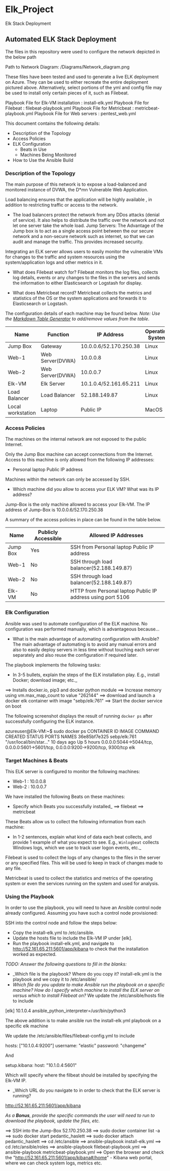# Elk_Project
Elk Stack Deployment
## Automated ELK Stack Deployment

The files in this repository were used to configure the network depicted in the below path

Path to Network Diagram: /Diagrams/Network_diagram.png

These files have been tested and used to generate a live ELK deployment on Azure. They can be used to either recreate the entire deployment pictured above. Alternatively, select portions of the yml and config file may be used to install only certain pieces of it, such as Filebeat.

  Playbook File for Elk-VM installation : install-elk.yml
  Playbook File for Filebeat 		  : filebeat-playbook.yml
  Playbook File for Metricbeat          : metricbeat-playbook.yml
  Playbook File for Web servers 		  : pentest_web.yml

This document contains the following details:
- Description of the Topology
- Access Policies
- ELK Configuration
  - Beats in Use
  - Machines Being Monitored
- How to Use the Ansible Build


### Description of the Topology

The main purpose of this network is to expose a load-balanced and monitored instance of DVWA, the D*mn Vulnerable Web Application.

Load balancing ensures that the application will be highly available , in addition to restricting traffic or access to the network.
- The load balancers protect the network from any DDos attacks (denial of service). It also helps to distribute the traffic over the network and not let one server take the whole load.
Jump Servers:
The Advantage of the Jump box is to act as a single access point between the our secure network and a non-secure network such as internet, so that we can audit and manage the traffic. This provides increased security.

Integrating an ELK server allows users to easily monitor the vulnerable VMs for changes to the traffic and system resources using the system/application logs and other metrics in it.
- What does Filebeat watch for? Filebeat monitors the log files, collects log details, events or any changes to the files in the servers and sends the information to either Elasticsearch or Logstash for display.

- What does Metricbeat record? Metricbeat collects the metrics and statistics of the OS or the system applications and forwards it to Elasticsearch or Logstash.

The configuration details of each machine may be found below.
_Note: Use the [Markdown Table Generator](http://www.tablesgenerator.com/markdown_tables) to add/remove values from the table_.

| Name              | Function         | IP Address             | Operating System |
|-------------------|------------------|------------------------|------------------|
| Jump Box          | Gateway          | 10.0.0.6/52.170.250.38 | Linux            |
| Web-1             | Web Server(DVWA) | 10.0.0.8               | Linux            |
| Web-2             | Web Server(DVWA) | 10.0.0.7               | Linux            |
| Elk-VM            | Elk Server       | 10.1.0.4/52.161.65.211 | Linux            |
| Load Balancer     | Load Balancer    | 52.188.149.87          | Linux            |
| Local workstation | Laptop           | Public IP              | MacOS            |


### Access Policies

The machines on the internal network are not exposed to the public Internet. 

Only the Jump Box machine can accept connections from the Internet. Access to this machine is only allowed from the following IP addresses:
- Personal laptop Public IP address

Machines within the network can only be accessed by SSH.

- Which machine did you allow to access your ELK VM? What was its IP address? 

Jump-Box is the only machine allowed to access your Elk-VM.
The IP address of Jump-Box is 10.0.0.6/52.170.250.38

A summary of the access policies in place can be found in the table below.

| Name     | Publicly Accessible | Allowed IP Addresses                                        |
|----------|---------------------|-------------------------------------------------------------|
| Jump Box | Yes                 | SSH from Personal laptop Public IP address                  |
| Web-1    | No                  | SSH through load balancer(52.188.149.87)                    |
| Web-2    | No                  | SSH through load balancer(52.188.149.87)                    |
| Elk-VM   | No                  | HTTP from Personal laptop Public IP address using port 5106 |

### Elk Configuration

Ansible was used to automate configuration of the ELK machine. No configuration was performed manually, which is advantageous because...
- What is the main advantage of automating configuration with Ansible?
The main advantage of automating is to avoid any manual errors and also to easily deploy servers in less time without touching each server separately and also reuse the configuration if required later.

The playbook implements the following tasks:
- In 3-5 bullets, explain the steps of the ELK installation play. E.g., install Docker; download image; etc._

==> Installs docker.io, pip3 and docker python module
==> Increase memory using vm.max_map_count to value "262144"
==> download and launch a docker elk container with image "sebp/elk:761"
==> Start the  docker service on boot

The following screenshot displays the result of running `docker ps` after successfully configuring the ELK instance.

azureuser@Elk-VM:~$ sudo docker ps
CONTAINER ID   IMAGE          COMMAND                  CREATED       STATUS       PORTS                                                                              NAMES
36e85bf7e325   sebp/elk:761   "/usr/local/bin/star…"   10 days ago   Up 5 hours   0.0.0.0:5044->5044/tcp, 0.0.0.0:5601->5601/tcp, 0.0.0.0:9200->9200/tcp, 9300/tcp   elk


### Target Machines & Beats
This ELK server is configured to monitor the following machines:
- Web-1 : 10.0.0.8
- Web-2 : 10.0.0.7

We have installed the following Beats on these machines:
- Specify which Beats you successfully installed_
==> filebeat
==> metricbeat

These Beats allow us to collect the following information from each machine:
-  In 1-2 sentences, explain what kind of data each beat collects, and provide 1 example of what you expect to see. E.g., `Winlogbeat` collects Windows logs, which we use to track user logon events, etc._

Filebeat is used to collect the logs of any changes to the files in the server or any specified files. This will be used to keep in track of changes made to any file.

Metricbeat is used to collect the statistics and metrics of the operating system or even the services running on the system and used for analysis.

### Using the Playbook
In order to use the playbook, you will need to have an Ansible control node already configured. Assuming you have such a control node provisioned: 

SSH into the control node and follow the steps below:
- Copy the install-elk.yml to /etc/ansible.
- Update the hosts file to include the Elk-VM IP under [elk].
- Run the playbook install-elk.yml, and navigate to http://52.161.65.211:5601/app/kibana to check that the installation worked as expected.

_TODO: Answer the following questions to fill in the blanks:_
- _Which file is the playbook? Where do you copy it? install-elk.yml is the playbook and we copy it to /etc/ansible/
- _Which file do you update to make Ansible run the playbook on a specific machine? How do I specify which machine to install the ELK server on versus which to install Filebeat on?_
We update the /etc/ansible/hosts file to include 

[elk]
10.1.0.4 ansible_python_interpreter=/usr/bin/python3

The above addition is to make ansible run the install-elk.yml playbook on a specific elk machine

We update the /etc/ansible/files/filebeat-config.yml to include

hosts: ["10.1.0.4:9200"]
    username: "elastic"
    password: "changeme"

And 

setup.kibana:
    host: "10.1.0.4:5601"

Which will specify where the filbeat should be installed by specifying the Elk-VM IP.

- _Which URL do you navigate to in order to check that the ELK server is running?

http://52.161.65.211:5601/app/kibana

_As a **Bonus**, provide the specific commands the user will need to run to download the playbook, update the files, etc._

==> SSH into the Jump-Box 52.170.250.38
==> sudo docker container list -a
==> sudo docker start pedantic_haslett
==> sudo docker attach pedantic_haslett
==> cd /etc/ansible
==> ansible-playbook install-elk.yml
==> cd /etc/ansible/roles
==> ansible-playbook filebeat-playbook.yml
==> ansible-playbook metricbeat-playbook.yml
==> Open the browser and check the "http://52.161.65.211:5601/app/kibana#/home" - Kibana web portal, where we can check system logs, metrics etc.
